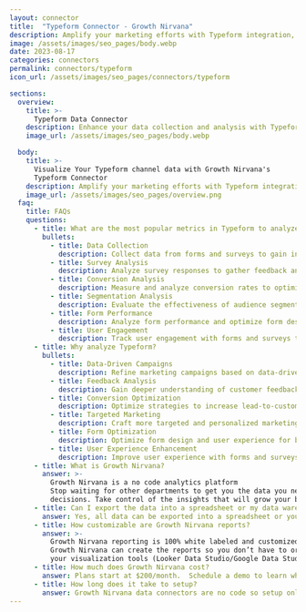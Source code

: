 ```yaml
---
layout: connector
title:  "Typeform Connector - Growth Nirvana"
description: Amplify your marketing efforts with Typeform integration, gaining actionable insights from data analysis and optimizing campaign performance.
image: /assets/images/seo_pages/body.webp
date: 2023-08-17
categories: connectors
permalink: connectors/typeform
icon_url: /assets/images/seo_pages/connectors/typeform

sections:
  overview:
    title: >-
      Typeform Data Connector
    description: Enhance your data collection and analysis with Typeform integration. Seamlessly integrate Typeform with your marketing efforts to gather valuable insights for campaign strategies and lead analysis.
    image_url: /assets/images/seo_pages/body.webp

  body:
    title: >-
      Visualize Your Typeform channel data with Growth Nirvana's
      Typeform Connector
    description: Amplify your marketing efforts with Typeform integration, gaining actionable insights from data analysis and optimizing campaign performance.
    image_url: /assets/images/seo_pages/overview.png
  faq:
    title: FAQs
    questions:
      - title: What are the most popular metrics in Typeform to analyze?
        bullets:
          - title: Data Collection
            description: Collect data from forms and surveys to gain insights on customer preferences and behavior.
          - title: Survey Analysis
            description: Analyze survey responses to gather feedback and improve marketing strategies.
          - title: Conversion Analysis
            description: Measure and analyze conversion rates to optimize lead-to-customer conversion.
          - title: Segmentation Analysis
            description: Evaluate the effectiveness of audience segmentation strategies and customize marketing campaigns accordingly.
          - title: Form Performance
            description: Analyze form performance and optimize form design for better user experience and higher conversions.
          - title: User Engagement
            description: Track user engagement with forms and surveys to identify opportunities for improvement and increase response rates.
      - title: Why analyze Typeform?
        bullets:
          - title: Data-Driven Campaigns
            description: Refine marketing campaigns based on data-driven insights from Typeform integration.
          - title: Feedback Analysis
            description: Gain deeper understanding of customer feedback and preferences to improve marketing strategies.
          - title: Conversion Optimization
            description: Optimize strategies to increase lead-to-customer conversion rates using Typeform insights.
          - title: Targeted Marketing
            description: Craft more targeted and personalized marketing campaigns with insights from Typeform data.
          - title: Form Optimization
            description: Optimize form design and user experience for better conversion rates through Typeform integration.
          - title: User Experience Enhancement
            description: Improve user experience with forms and surveys to increase engagement and response rates.
      - title: What is Growth Nirvana?
        answer: >-
          Growth Nirvana is a no code analytics platform 
          Stop waiting for other departments to get you the data you need to make critical business 
          decisions. Take control of the insights that will grow your business.
      - title: Can I export the data into a spreadsheet or my data warehouse?
        answer: Yes, all data can be exported into a spreadsheet or your data warehouse (Google BigQuery, AWS, Snowflake, Azure, etc)
      - title: How customizable are Growth Nirvana reports?
        answer: >-
          Growth Nirvana reporting is 100% white labeled and customized to your specifications.
          Growth Nirvana can create the reports so you don’t have to or you can connect
          your visualization tools (Looker Data Studio/Google Data Studio, Tableau, PowerBI, etc) to Growth Nirvana.
      - title: How much does Growth Nirvana cost?
        answer: Plans start at $200/month.  Schedule a demo to learn what plan is best for you.
      - title: How long does it take to setup?
        answer: Growth Nirvana data connectors are no code so setup only requires a few clicks.
---
```

